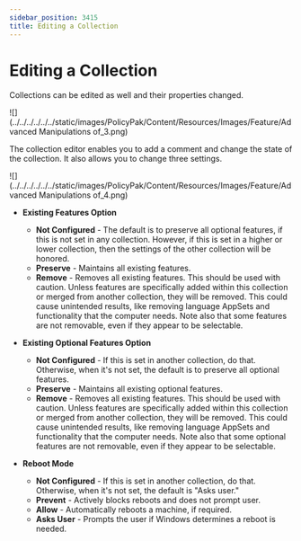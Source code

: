 ```yaml
---
sidebar_position: 3415
title: Editing a Collection
---
```


# Editing a Collection

Collections can be edited as well and their properties changed.

![](../../../../../../static/images/PolicyPak/Content/Resources/Images/Feature/Advanced Manipulations of_3.png)

The collection editor enables you to add a comment and change the state of the collection. It also allows you to change three settings.

![](../../../../../../static/images/PolicyPak/Content/Resources/Images/Feature/Advanced Manipulations of_4.png)

* **Existing Features Option**

  * **Not Configured** - The default is to preserve all optional features, if this is not set in any collection. However, if this is set in a higher or lower collection, then the settings of the other collection will be honored.
  * **Preserve** - Maintains all existing features.
  * **Remove** - Removes all existing features. This should be used with caution. Unless features are specifically added within this collection or merged from another collection, they will be removed. This could cause unintended results, like removing language AppSets and functionality that the computer needs. Note also that some features are not removable, even if they appear to be selectable.
* **Existing Optional Features Option**

  * **Not Configured** - If this is set in another collection, do that. Otherwise, when it's not set, the default is to preserve all optional features.
  * **Preserve** - Maintains all existing optional features.
  * **Remove** - Removes all existing features. This should be used with caution. Unless features are specifically added within this collection or merged from another collection, they will be removed. This could cause unintended results, like removing language AppSets and functionality that the computer needs. Note also that some optional features are not removable, even if they appear to be selectable.
* **Reboot Mode**

  * **Not Configured** - If this is set in another collection, do that. Otherwise, when it's not set, the default is "Asks user."
  * **Prevent** - Actively blocks reboots and does not prompt user.
  * **Allow** - Automatically reboots a machine, if required.
  * **Asks User** - Prompts the user if Windows determines a reboot is needed.